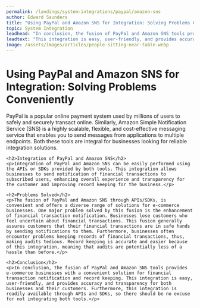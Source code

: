 ```yaml
---
permalink: /landings/system-integrations/paypal/amazon-sns
author: Edward Saunders
title: "Using PayPal and Amazon SNS for Integration: Solving Problems Conveniently"
topic: System Integration
leadhead: "In conclusion, the fusion of PayPal and Amazon SNS tools provides e-commerce businesses with a convenient solution for financial transaction notification and record keeping"
leadtext: "This integration is easy, user-friendly, and provides accuracy and transparency for both businesses and their customers. Furthermore, this integration is readily available through APIs and SDKs, so there should be no excuse for not integrating both tools."
image: /assets/images/articles/people-sitting-near-table.webp
---
```

<div class="arttext">	<h1>Using PayPal and Amazon SNS for Integration: Solving Problems Conveniently</h1>
	<p>PayPal is a popular online payment system used by millions of users to safely and securely transact online. Similarly, Amazon Simple Notification Service (SNS) is a highly scalable, flexible, and cost-effective messaging service that enables you to send messages from applications to multiple endpoints. Both these tools are integral for businesses looking for reliable integration solutions.</p>

	<h2>Integration of PayPal and Amazon SNS</h2>
	<p>Integration of PayPal and Amazon SNS can be easily performed using the APIs or SDKs provided by both tools. This integration allows businesses to send notification of financial transactions to subscribed users, enhancing overall experience and transparency for the customer and improving record keeping for the business.</p>

	<h2>Problems Solved</h2>
	<p>The fusion of PayPal and Amazon SNS through APIs/SDKs, is convenient and offers a diverse range of solutions for e-commerce businesses. One major problem solved by this fusion is the enhancement of financial transaction notification. Businesses lose customers who feel uncertain about financial transactions. This fusion generally assures customers that their financial transactions are in safe hands by sending notifications to them. Furthermore, businesses often encounter problems keeping records of financial transactions, thus, making audits tedious. Record keeping is accurate and easier because of this integration, meaning that audits are potentially less of a hassle than before.</p>

	<h2>Conclusion</h2>
	<p>In conclusion, the fusion of PayPal and Amazon SNS tools provides e-commerce businesses with a convenient solution for financial transaction notification and record keeping. This integration is easy, user-friendly, and provides accuracy and transparency for both businesses and their customers. Furthermore, this integration is readily available through APIs and SDKs, so there should be no excuse for not integrating both tools.</p>

</div>